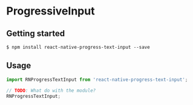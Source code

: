 
# ProgressiveInput

## Getting started

`$ npm install react-native-progress-text-input --save`

## Usage
```javascript
import RNProgressTextInput from 'react-native-progress-text-input';

// TODO: What do with the module?
RNProgressTextInput;
```

